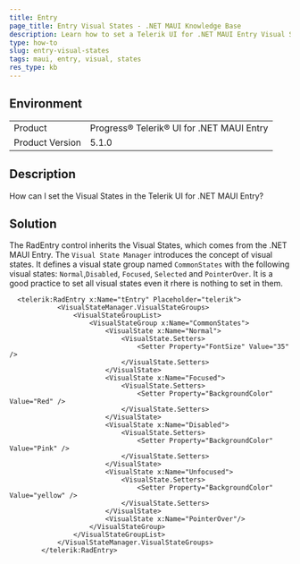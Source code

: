 ```yaml
---
title: Entry
page_title: Entry Visual States - .NET MAUI Knowledge Base
description: Learn how to set a Telerik UI for .NET MAUI Entry Visual States
type: how-to
slug: entry-visual-states
tags: maui, entry, visual, states 
res_type: kb
---
```


## Environment

<table>
	<tbody>
    <tr>
      <td>Product</td>
      <td>Progress® Telerik® UI for .NET MAUI Entry</td>
    </tr>
  	<tr>
  		<td>Product Version</td>
  		<td>5.1.0</td>
  	</tr>
	</tbody>
</table>


## Description

How can I set the Visual States in the Telerik UI for .NET MAUI Entry?

## Solution

The RadEntry control inherits the Visual States, which comes from the .NET MAUI Entry. The `Visual State Manager` introduces the concept of visual states. It defines a visual state group named `CommonStates` with the following visual states: `Normal`,`Disabled`, `Focused`, `Selected` and `PointerOver`. It is a good practice to set all visual states even it rhere is nothing to set in them. 

```XAML
  <telerik:RadEntry x:Name="tEntry" Placeholder="telerik">
            <VisualStateManager.VisualStateGroups>
                <VisualStateGroupList>
                    <VisualStateGroup x:Name="CommonStates">
                        <VisualState x:Name="Normal">
                            <VisualState.Setters>
                                <Setter Property="FontSize" Value="35" />
                            </VisualState.Setters>
                        </VisualState>
                        <VisualState x:Name="Focused">
                            <VisualState.Setters>
                                <Setter Property="BackgroundColor" Value="Red" />
                            </VisualState.Setters>
                        </VisualState>
                        <VisualState x:Name="Disabled">
                            <VisualState.Setters>
                                <Setter Property="BackgroundColor" Value="Pink" />
                            </VisualState.Setters>
                        </VisualState>
                        <VisualState x:Name="Unfocused">
                            <VisualState.Setters>
                                <Setter Property="BackgroundColor"  Value="yellow" />
                            </VisualState.Setters>
                        </VisualState>
                        <VisualState x:Name="PointerOver"/>
                    </VisualStateGroup>
                </VisualStateGroupList>
            </VisualStateManager.VisualStateGroups>
        </telerik:RadEntry>
```